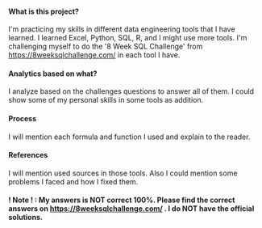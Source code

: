 #### What is this project?
I'm practicing my skills in different data engineering tools that I have learned. I learned Excel, Python, SQL, R, and I might use more tools. I'm challenging myself to do the '8 Week SQL Challenge' from https://8weeksqlchallenge.com/ in each tool I have.

#### Analytics based on what?
I analyze based on the challenges questions to answer all of them. I could show some of my personal skills in some tools as addition.

#### Process
I will mention each formula and function I used and explain to the reader.

#### References
I will mention used sources in those tools. Also I could mention some problems I faced and how I fixed them.

#### ! Note ! : My answers is NOT correct 100%. Please find the correct answers on https://8weeksqlchallenge.com/ . I do NOT have the official solutions.
